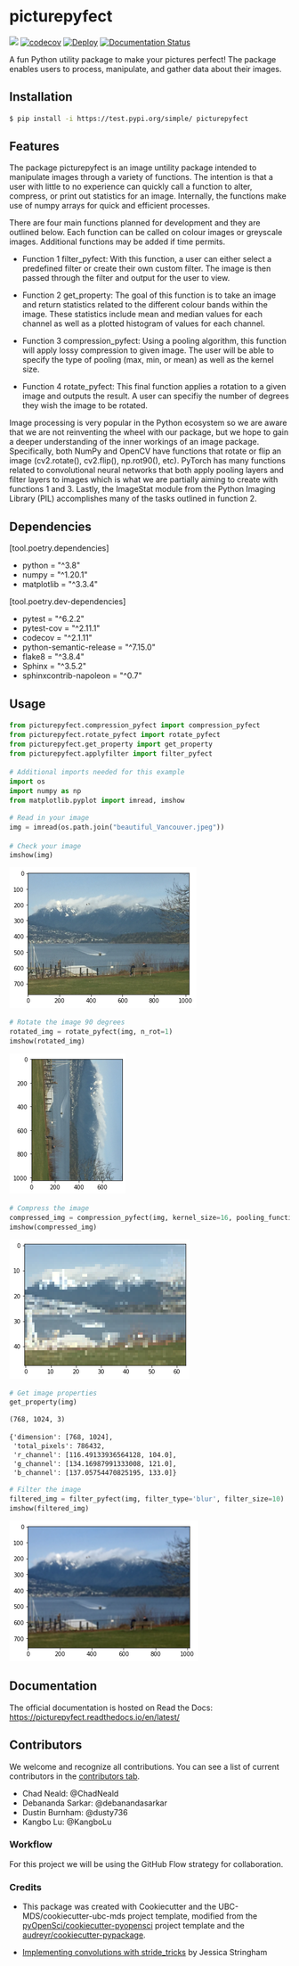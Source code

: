 # picturepyfect 

![](https://github.com/UBC-MDS/picturepyfect/workflows/build/badge.svg) [![codecov](https://codecov.io/gh/UBC-MDS/picturepyfect/branch/master/graph/badge.svg)](https://codecov.io/gh/UBC-MDS/picturepyfect) [![Deploy](https://github.com/UBC-MDS/picturepyfect/actions/workflows/deploy.yml/badge.svg)](https://github.com/UBC-MDS/picturepyfect/actions/workflows/deploy.yml) [![Documentation Status](https://readthedocs.org/projects/picturepyfect/badge/?version=latest)](https://picturepyfect.readthedocs.io/en/latest/?badge=latest)

A fun Python utility package to make your pictures perfect! The package enables users to process, manipulate, and gather data about their images.

## Installation

```bash
$ pip install -i https://test.pypi.org/simple/ picturepyfect
```

## Features

The package picturepyfect is an image untility package intended to manipulate images through a variety of functions. The intention is that a user with little to no experience can quickly call a function to alter, compress, or print out statistics for an image. Internally, the functions make use of numpy arrays for quick and efficient processes.

There are four main functions planned for development and they are outlined below. Each function can be called on colour images or greyscale images. Additional functions may be added if time permits.

- Function 1 filter_pyfect: With this function, a user can either select a predefined filter or create their own custom filter. The image is then passed through the filter and output for the user to view.

- Function 2 get_property: The goal of this function is to take an image and return statistics related to the different colour bands within the image. These statistics include mean and median values for each channel as well as a plotted histogram of values for each channel.

- Function 3 compression_pyfect: Using a pooling algorithm, this function will apply lossy compression to given image. The user will be able to specify the type of pooling (max, min, or mean) as well as the kernel size.

- Function 4 rotate_pyfect: This final function applies a rotation to a given image and outputs the result. A user can specifiy the number of degrees they wish the image to be rotated.

Image processing is very popular in the Python ecosystem so we are aware that we are not reinventing the wheel with our package, but we hope to gain a deeper understanding of the inner workings of an image package. Specifically, both NumPy and OpenCV have functions that rotate or flip an image (cv2.rotate(), cv2.flip(), np.rot90(), etc). PyTorch has many functions related to convolutional neural networks that both apply pooling layers and filter layers to images which is what we are partially aiming to create with functions 1 and 3. Lastly, the ImageStat module from the Python Imaging Library (PIL) accomplishes many of the tasks outlined in function 2.

## Dependencies

[tool.poetry.dependencies]  
* python = "^3.8"  
* numpy = "^1.20.1"  
* matplotlib = "^3.3.4"  

[tool.poetry.dev-dependencies]  
* pytest = "^6.2.2"  
* pytest-cov = "^2.11.1"  
* codecov = "^2.1.11"  
* python-semantic-release = "^7.15.0"  
* flake8 = "^3.8.4"  
* Sphinx = "^3.5.2"  
* sphinxcontrib-napoleon = "^0.7"  

## Usage

```python
from picturepyfect.compression_pyfect import compression_pyfect
from picturepyfect.rotate_pyfect import rotate_pyfect
from picturepyfect.get_property import get_property
from picturepyfect.applyfilter import filter_pyfect

# Additional imports needed for this example
import os
import numpy as np
from matplotlib.pyplot import imread, imshow
```


```python
# Read in your image
img = imread(os.path.join("beautiful_Vancouver.jpeg"))

# Check your image
imshow(img)
```

    
![png](/img/output_1_1.png)
    

```python
# Rotate the image 90 degrees
rotated_img = rotate_pyfect(img, n_rot=1)
imshow(rotated_img)
```
    
![png](/img/output_2_1.png)
    

```python
# Compress the image
compressed_img = compression_pyfect(img, kernel_size=16, pooling_function="max")
imshow(compressed_img)
```

![png](/img/output_3_1.png)

```python
# Get image properties
get_property(img)
```
    (768, 1024, 3)

    {'dimension': [768, 1024],
     'total_pixels': 786432,
     'r_channel': [116.49133936564128, 104.0],
     'g_channel': [134.16987991333008, 121.0],
     'b_channel': [137.05754470825195, 133.0]}

```python
# Filter the image
filtered_img = filter_pyfect(img, filter_type='blur', filter_size=10)
imshow(filtered_img)
```

![png](/img/output_5_1.png)

## Documentation

The official documentation is hosted on Read the Docs: https://picturepyfect.readthedocs.io/en/latest/

## Contributors

We welcome and recognize all contributions. You can see a list of current contributors in the [contributors tab](https://github.com/debanandasarkar/picturepyfect/graphs/contributors).

* Chad Neald: @ChadNeald
* Debananda Sarkar: @debanandasarkar
* Dustin Burnham: @dusty736
* Kangbo Lu: @KangboLu

### Workflow

For this project we will be using the GitHub Flow strategy for collaboration. 

### Credits

- This package was created with Cookiecutter and the UBC-MDS/cookiecutter-ubc-mds project template, modified from the [pyOpenSci/cookiecutter-pyopensci](https://github.com/pyOpenSci/cookiecutter-pyopensci) project template and the [audreyr/cookiecutter-pypackage](https://github.com/audreyr/cookiecutter-pypackage).

- [Implementing convolutions with stride_tricks](https://jessicastringham.net/2017/12/31/stride-tricks/) by Jessica Stringham
